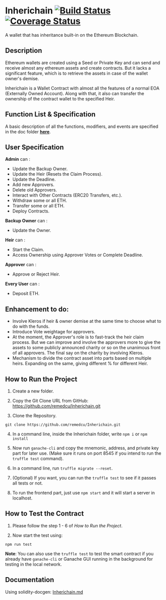 # Inherichain [![Build Status](https://travis-ci.org/remedcu/Inherichain.svg?branch=main)](https://travis-ci.org/remedcu/Inherichain) [![Coverage Status](https://coveralls.io/repos/github/remedcu/Inherichain/badge.svg?branch=main)](https://coveralls.io/github/remedcu/Inherichain?branch=main)

A wallet that has inheritance built-in on the Ethereum Blockchain.

## Description

Ethereum wallets are created using a Seed or Private Key and can send and receive almost any ethereum assets and create contracts. But it lacks a significant feature, which is to retrieve the assets in case of the wallet owner's demise.

Inherichain is a Wallet Contract with almost all the features of a normal EOA (Externally Owned Account). Along with that, it also can transfer the ownership of the contract wallet to the specified Heir.

## Function List & Specification

A basic description of all the functions, modifiers, and events are specified in the doc folder [**here**](docs/Inherichain.md).

## User Specification

**Admin** can :
- Update the Backup Owner.
- Update the Heir (Resets the Claim Process).
- Update the Deadline.
- Add new Approvers.
- Delete old Approvers.
- Interact with Other Contracts (ERC20 Transfers, etc.).
- Withdraw some or all ETH.
- Transfer some or all ETH.
- Deploy Contracts.

**Backup Owner** can :
- Update the Owner.

**Heir** can :
- Start the Claim.
- Access Ownership using Approver Votes or Complete Deadline.

**Approver** can :
- Approve or Reject Heir.

**Every User** can :
- Deposit ETH.

## Enhancement to do:
- Involve Kleros if heir & owner demise at the same time to choose what to do with the funds.
- Introduce Vote weightage for approvers.
- At the moment, the Approver's role is to fast-track the heir claim process. But we can improve and involve the approvers more to give the assets to some publicly announced charity or so on the unanimous front of all approvers. The final say on the charity by involving Kleros.
- Mechanism to divide the contract asset into parts based on multiple heirs. Expanding on the same, giving different % for different Heir.

## How to Run the Project

1. Create a new folder.

2. Copy the Git Clone URL from GitHub: https://github.com/remedcu/Inherichain.git

3. Clone the Repository.

`git clone https://github.com/remedcu/Inherichain.git`

4. In a command line, inside the Inherichain folder, write `npm i` or `npm install`

5. Now run `ganache-cli` and copy the mnemonic, address, and private key part for later use. (Make sure it runs on port 8545 if you intend to run the `truffle test` command).

6. In a command line, run `truffle migrate --reset`.

7. (Optional) If you want, you can run the `truffle test` to see if it passes all tests or not.

8. To run the frontend part, just use `npm start` and it will start a server in localhost.

## How to Test the Contract

1. Please follow the step 1 - 6 of *How to Run the Project*.

2. Now start the test using:

`npm run test`

**Note**: You can also use the `truffle test` to test the smart contract if you already have `ganache-cli` or Ganache GUI running in the background for testing in the local network.

## Documentation

Using solidity-docgen: [Inherichain.md](docs/Inherichain.md)